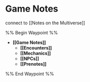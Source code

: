 # Game Notes
connect to [[Notes on the Multiverse]]

%% Begin Waypoint %%
- **[[Game Notes]]**
	- **[[Encounters]]**
	- **[[Mechanics]]**
	- **[[NPCs]]**
	- **[[Prenotes]]**

%% End Waypoint %%